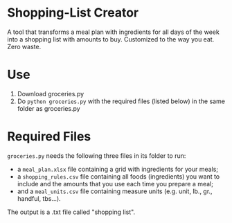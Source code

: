 # Shopping-List Creator
A tool that transforms a meal plan with ingredients for all days of the week into a shopping list with amounts to buy. 
Customized to the way you eat. 
Zero waste.

# Use
1.  Download groceries.py
2.  Do `python groceries.py` with the required files (listed below) in the same folder as groceries.py

# Required Files
`groceries.py` needs the following three files in its folder to run:
*   a `meal_plan.xlsx` file containing a grid with ingredients for your meals; 
*   a `shopping_rules.csv` file containing all foods (ingredients) you want to include and the amounts that you use each time you prepare a meal; 
*   and a `meal_units.csv` file containing measure units (e.g. unit, lb., gr., handful, tbs...).

The output is a .txt file called "shopping list".

